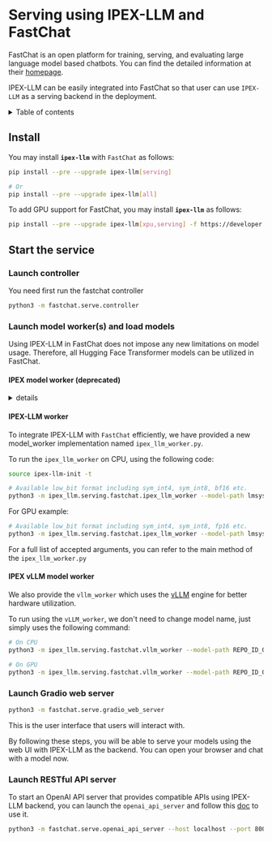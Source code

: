# Serving using IPEX-LLM and FastChat

FastChat is an open platform for training, serving, and evaluating large language model based chatbots. You can find the detailed information at their [homepage](https://github.com/lm-sys/FastChat).

IPEX-LLM can be easily integrated into FastChat so that user can use `IPEX-LLM` as a serving backend in the deployment.

<details>
<summary>Table of contents</summary>

- [Install](#install)
- [Start the service](#start-the-service)
  - [Launch controller](#launch-controller)
  - [Launch model worker(s) and load models](#launch-model-workers-and-load-models)
    - [IPEX model worker (deprecated)](#ipex-model-worker-deprecated)
    - [IPEX worker](#ipex-llm-worker)
    - [IPEX vLLM model worker](#vllm-model-worker)
  - [Launch Gradio web server](#launch-gradio-web-server)
  - [Launch RESTful API server](#launch-restful-api-server)

</details>

## Install

You may install **`ipex-llm`** with `FastChat` as follows:

```bash
pip install --pre --upgrade ipex-llm[serving]

# Or
pip install --pre --upgrade ipex-llm[all]
```

To add GPU support for FastChat, you may install **`ipex-llm`** as follows:

```bash
pip install --pre --upgrade ipex-llm[xpu,serving] -f https://developer.intel.com/ipex-whl-stable-xpu

```

## Start the service

### Launch controller

You need first run the fastchat controller

```bash
python3 -m fastchat.serve.controller
```

### Launch model worker(s) and load models

Using IPEX-LLM in FastChat does not impose any new limitations on model usage. Therefore, all Hugging Face Transformer models can be utilized in FastChat.

#### IPEX model worker (deprecated)
<details>
<summary>details</summary>

> Warning: This method has been deprecated, please change to use `IPEX-LLM` [worker](#ipex-llm-worker) instead.

FastChat determines the Model adapter to use through path matching. Therefore, in order to load models using IPEX-LLM, you need to make some modifications to the model's name.

For instance, assuming you have downloaded the `llama-7b-hf` from [HuggingFace](https://huggingface.co/decapoda-research/llama-7b-hf).  Then, to use the `IPEX-LLM` as backend, you need to change name from `llama-7b-hf` to `ipex-7b`.The key point here is that the model's path should include "ipex" and **should not include paths matched by other model adapters**.

Then we will use `ipex-7b` as model-path.

> note: This is caused by the priority of name matching list. The new added `IPEX-LLM` adapter is at the tail of the name-matching list so that it has the lowest priority. If model path contains other keywords like `vicuna` which matches to another adapter with higher priority, then the `IPEX-LLM` adapter will not work.

A special case is `ChatGLM` models. For these models, you do not need to do any changes after downloading the model and the `IPEX-LLM` backend will be used automatically.

Then we can run model workers

```bash
# On CPU
python3 -m ipex_llm.serving.fastchat.model_worker --model-path PATH/TO/ipex-7b --device cpu

# On GPU
python3 -m ipex_llm.serving.fastchat.model_worker --model-path PATH/TO/ipex-7b --device xpu
```

If you run successfully using `IPEX` backend, you can see the output in log like this:

```bash
INFO - Converting the current model to sym_int4 format......
```

> note: We currently only support int4 quantization for this method.
</details>

#### IPEX-LLM worker
To integrate IPEX-LLM with `FastChat` efficiently, we have provided a new model_worker implementation named `ipex_llm_worker.py`.

To run the `ipex_llm_worker` on CPU, using the following code:
```bash
source ipex-llm-init -t

# Available low_bit format including sym_int4, sym_int8, bf16 etc.
python3 -m ipex_llm.serving.fastchat.ipex_llm_worker --model-path lmsys/vicuna-7b-v1.5 --low-bit "sym_int4" --trust-remote-code --device "cpu"
```


For GPU example:
```bash
# Available low_bit format including sym_int4, sym_int8, fp16 etc.
python3 -m ipex_llm.serving.fastchat.ipex_llm_worker --model-path lmsys/vicuna-7b-v1.5 --low-bit "sym_int4" --trust-remote-code --device "xpu"
```

For a full list of accepted arguments, you can refer to the main method of the `ipex_llm_worker.py`

#### IPEX vLLM model worker

We also provide the `vllm_worker` which uses the [vLLM](https://github.com/intel-analytics/ipex-llm/tree/main/python/llm/example/CPU/vLLM-Serving) engine for better hardware utilization.

To run using the `vLLM_worker`,  we don't need to change model name, just simply uses the following command:

```bash
# On CPU
python3 -m ipex_llm.serving.fastchat.vllm_worker --model-path REPO_ID_OR_YOUR_MODEL_PATH --device cpu

# On GPU
python3 -m ipex_llm.serving.fastchat.vllm_worker --model-path REPO_ID_OR_YOUR_MODEL_PATH --device xpu
```

### Launch Gradio web server

```bash
python3 -m fastchat.serve.gradio_web_server
```

This is the user interface that users will interact with.

By following these steps, you will be able to serve your models using the web UI with IPEX-LLM as the backend. You can open your browser and chat with a model now.

### Launch RESTful API server

To start an OpenAI API server that provides compatible APIs using IPEX-LLM backend, you can launch the `openai_api_server` and follow this [doc](https://github.com/lm-sys/FastChat/blob/main/docs/openai_api.md) to use it.

```bash
python3 -m fastchat.serve.openai_api_server --host localhost --port 8000
```
